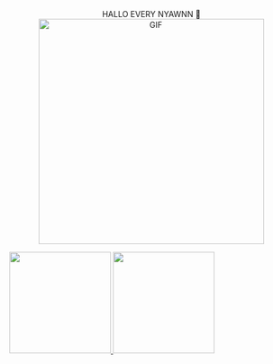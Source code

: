 
<div align="center">
<b1> HALLO EVERY NYAWNN 🌸 </b1><br>
<img hight="100" width="400" alt="GIF" align="center" src="https://tenor.com/id/view/anime-waves-hi-gif-25928708.gif">
</div>


<a href="https://github.com//Niervash">
  <img align="right"  >
</a>


<p align="left">
<a href="https://github.com/Niervash">
  <img height="180em" src="https://github-readme-stats-eight-theta.vercel.app/api?username=Niervash&show_icons=true&theme=algolia&include_all_commits=true&count_private=true"/>
  <img height="180em" src="https://github-readme-stats-eight-theta.vercel.app/api/top-langs/?username=Niervash&layout=compact&langs_count=8&theme=algolia"/>
</a>
</p>
